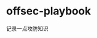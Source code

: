 
































































































# offsec-playbook
记录一点攻防知识
